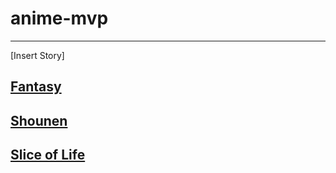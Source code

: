 # anime-mvp
---
[Insert Story]
## [Fantasy](genre-1/fantasy)
## [Shounen](genre-2/shounen)
## [Slice of Life](genre-3/slice-of-life)
